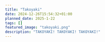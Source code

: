 ```yaml
---
title: "Takoyaki"
date: 2024-12-26T15:54:32+01:00
planned_date: 2025-1-22
tags: []
featured_image: "takoyaki.png"
description: "TAKOYAKI! TAKOYAKI! TAKOYAKI!"
---
```

